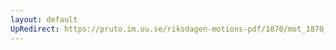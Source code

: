 ```yaml
---
layout: default
UpRedirect: https://pruto.im.uu.se/riksdagen-motions-pdf/1870/mot_1870__ak__28/mot_1870__ak__28-001.pdf
---
```

